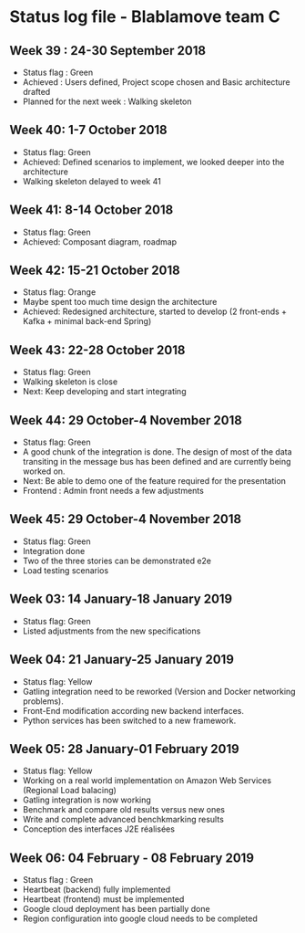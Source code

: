 # Status log file - Blablamove team C

## Week 39 : 24-30 September 2018

- Status flag : Green
- Achieved : Users defined, Project scope chosen and Basic architecture drafted
- Planned for the next week : Walking skeleton

## Week 40: 1-7 October 2018

- Status flag: Green
- Achieved: Defined scenarios to implement, we looked deeper into the architecture
- Walking skeleton delayed to week 41

## Week 41: 8-14 October 2018

- Status flag: Green
- Achieved: Composant diagram, roadmap

## Week 42: 15-21 October 2018

- Status flag: Orange
- Maybe spent too much time design the architecture
- Achieved: Redesigned architecture, started to develop (2 front-ends + Kafka + minimal back-end Spring)

## Week 43: 22-28 October 2018

- Status flag: Green
- Walking skeleton is close
- Next: Keep developing and start integrating

## Week 44: 29 October-4 November 2018

- Status flag: Green
- A good chunk of the integration is done. The design of most of the data transiting in the message bus has been defined and are currently being worked on. 
- Next: Be able to demo one of the feature required for the presentation
- Frontend : Admin front needs a few adjustments

## Week 45: 29 October-4 November 2018

- Status flag: Green
- Integration done
- Two of the three stories can be demonstrated e2e
- Load testing scenarios

## Week 03: 14 January-18 January 2019

- Status flag: Green
- Listed adjustments from the new specifications

## Week 04: 21 January-25 January 2019

- Status flag: Yellow 
- Gatling integration need to be reworked (Version and Docker networking problems).
- Front-End modification according new backend interfaces.
- Python services has been switched to a new framework.

## Week 05: 28 January-01 February 2019

- Status flag: Yellow 
- Working on a real world implementation on Amazon Web Services (Regional Load balacing)
- Gatling integration is now working
- Benchmark and compare old results versus new ones
- Write and complete advanced benchkmarking results
- Conception des interfaces J2E réalisées


## Week 06: 04 February - 08 February 2019

- Status flag : Green
- Heartbeat (backend) fully implemented
- Heartbeat (frontend) must be implemented
- Google cloud deployment has been partially done
- Region configuration into google cloud needs to be completed
